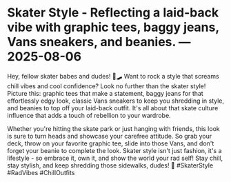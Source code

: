 # Skater Style - Reflecting a laid-back vibe with graphic tees, baggy jeans, Vans sneakers, and beanies. — 2025-08-06

Hey, fellow skater babes and dudes! 🤙🛹 Want to rock a style that screams chill vibes and cool confidence? Look no further than the skater style! Picture this: graphic tees that make a statement, baggy jeans for that effortlessly edgy look, classic Vans sneakers to keep you shredding in style, and beanies to top off your laid-back outfit. It's all about that skate culture influence that adds a touch of rebellion to your wardrobe.

Whether you're hitting the skate park or just hanging with friends, this look is sure to turn heads and showcase your carefree attitude. So grab your deck, throw on your favorite graphic tee, slide into those Vans, and don't forget your beanie to complete the look. Skater style isn't just fashion, it's a lifestyle - so embrace it, own it, and show the world your rad self! Stay chill, stay stylish, and keep shredding those sidewalks, dudes! 🤘 #SkaterStyle #RadVibes #ChillOutfits